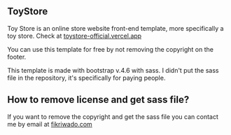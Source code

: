## ToyStore
Toy Store is an online store website front-end template, more specifically a toy store. Check at [toystore-official.vercel.app](https://toystore-official.vercel.app/)

You can use this template for free by not removing the copyright on the footer.

This template is made with bootstrap v.4.6 with sass. I didn't put the sass file in the repository, it's specifically for paying people.

## How to remove license and get sass file?
If you want to remove the copyright and get the sass file you can contact me by email at [fikriwado.com](https://fikriwado.com)
